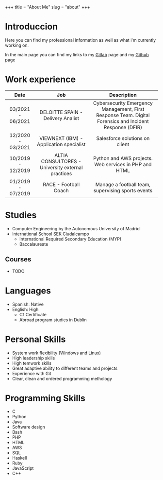 +++
title = "About Me"
slug = "about"
+++

# Introduccion

Here you can find my professional information as well as what i'm currently
working on.

In the main page you can find my links to my
[Gitlab](https://gitlab.com/javierdemarco) page and my [Github](https://github.com/javierdemarco)
page

# Work experience

|Date|Job|Description|
|:----:|:---:|:---:|
| 03/2021 - 06/2021 | DELOITTE SPAIN - Delivery Analist | Cybersecurity Emergency Management, First Response Team. Digital Forensics and Incident Response (DFIR) |
| 12/2020 - 03/2021 | VIEWNEXT (IBM) - Application specialist | Salesforce solutions on client |
| 10/2019 - 12/2019 | ALTIA CONSULTORES - University external practices | Python and AWS projects. Web services in PHP and HTML |
| 01/2019 - 07/2019 | RACE - Football Coach | Manage a football team, supervising sports events |

# Studies

* Computer Engineering by the Autonomous University of Madrid
* International School SEK Ciudalcampo
  * International Required Secondary Education (MYP)
  * Baccalaureate

## Courses
* TODO
# Languages

* Spanish: Native
* English: High
  * C1 Certificate
  * Abroad program studies in Dublin

# Personal Skills

* System work flexibility (Windows and Linux)
* High leadership skills
* High temwork skills
* Great adaptive ability to different teams and projects
* Experience with Git
* Clear, clean and ordered programming methology

# Programming Skills

* C
* Python
* Java
* Software design
* Bash
* PHP
* HTML
* AWS
* SQL
* Haskell
* Ruby
* JavaScript
* C++
